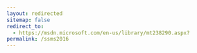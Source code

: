 ```yaml
---
layout: redirected
sitemap: false
redirect_to:
  - https://msdn.microsoft.com/en-us/library/mt238290.aspx?
permalink: /ssms2016
---
```

